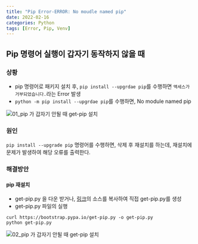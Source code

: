 ```yaml
---
title: "Pip Error-ERROR: No moudle named pip"
date: 2022-02-16
categories: Python
tags: [Error, Pip, Venv]
---
```


Pip 명령어 실행이 갑자기 동작하지 않을 때
------

### 상황

- pip 명령어로 패키지 설치 후, `pip install --upgrdae pip`를 수행하면 `액세스가 거부되었습니다.`라는 Error 발생  
- `python -m pip install --upgrdae pip`를 수행하면, No module named pip


![01_pip 가 갑자기 안될 때  get-pip 설치](https://user-images.githubusercontent.com/76153041/154236547-701486e1-087f-49a5-ba01-889958cadbc4.png)


### 원인
`pip install --upgrade pip` 명령어를 수행하면, 삭제 후 재설치를 하는데, 재설치에 문제가 발생하여 해당 오류를 출력한다.

### 해결방안

#### pip 재설치
- get-pip.py 을 다운 받거나, [링크](https://bootstrap.pypa.io/get-pip.py)의 소스를 복사하여 직접 get-pip.py를 생성
- get-pip.py 파일의 실행

``` shell
curl https://bootstrap.pypa.io/get-pip.py -o get-pip.py
python get-pip.py
```

![02_pip 가 갑자기 안될 때  get-pip 설치](https://user-images.githubusercontent.com/76153041/154235531-dd61c88a-1c63-4e0a-a85e-a26e400d549e.png)



